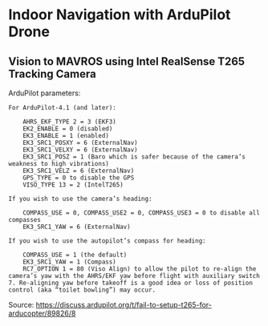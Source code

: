 # Indoor Navigation with ArduPilot Drone

## Vision to MAVROS using Intel RealSense T265 Tracking Camera


ArduPilot parameters:



    For ArduPilot-4.1 (and later):

        AHRS_EKF_TYPE 2 = 3 (EKF3)
        EK2_ENABLE = 0 (disabled)
        EK3_ENABLE = 1 (enabled)
        EK3_SRC1_POSXY = 6 (ExternalNav)
        EK3_SRC1_VELXY = 6 (ExternalNav)
        EK3_SRC1_POSZ = 1 (Baro which is safer because of the camera’s weakness to high vibrations)
        EK3_SRC1_VELZ = 6 (ExternalNav)
        GPS_TYPE = 0 to disable the GPS
        VISO_TYPE 13 = 2 (IntelT265)

    If you wish to use the camera’s heading:

        COMPASS_USE = 0, COMPASS_USE2 = 0, COMPASS_USE3 = 0 to disable all compasses
        EK3_SRC1_YAW = 6 (ExternalNav)

    If you wish to use the autopilot’s compass for heading:

        COMPASS_USE = 1 (the default)
        EK3_SRC1_YAW = 1 (Compass)
        RC7_OPTION 1 = 80 (Viso Align) to allow the pilot to re-align the camera’s yaw with the AHRS/EKF yaw before flight with auxiliary switch 7. Re-aligning yaw before takeoff is a good idea or loss of position control (aka “toilet bowling”) may occur.

Source: https://discuss.ardupilot.org/t/fail-to-setup-t265-for-arducopter/89826/8

